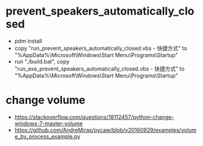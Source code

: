 # prevent_speakers_automatically_closed
  * pdm install
  * copy "run_prevent_speakers_automatically_closed.vbs - 快捷方式" to "%AppData%\Microsoft\Windows\Start Menu\Programs\Startup"
  * run "./build.bat", copy "run_exe_prevent_speakers_automatically_closed.vbs - 快捷方式"  to "%AppData%\Microsoft\Windows\Start Menu\Programs\Startup"
# change volume
  * https://stackoverflow.com/questions/18112457/python-change-windows-7-master-volume
  * https://github.com/AndreMiras/pycaw/blob/v20160929/examples/volume_by_process_example.py
